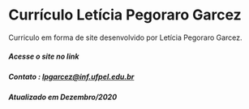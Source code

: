 # Currículo Letícia Pegoraro Garcez
Curriculo em forma de site desenvolvido por Letícia Pegoraro Garcez.

##### Acesse o site no link <inserir link aqui>
##### Contato : lpgarcez@inf.ufpel.edu.br

##### Atualizado em Dezembro/2020
